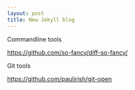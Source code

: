 ```yaml
---
layout: post
title: New Jekyll blog
---
```


Commandline tools

https://github.com/so-fancy/diff-so-fancy/

Git tools

https://github.com/paulirish/git-open

